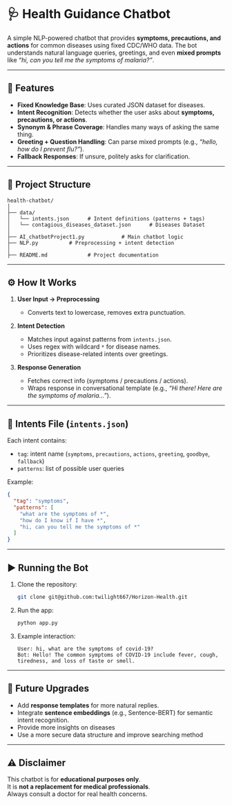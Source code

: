 # 🩺 Health Guidance Chatbot  

A simple NLP-powered chatbot that provides **symptoms, precautions, and actions** for common diseases using fixed CDC/WHO data. The bot understands natural language queries, greetings, and even **mixed prompts** like *“hi, can you tell me the symptoms of malaria?”*.  

---

## 📌 Features  
- **Fixed Knowledge Base**: Uses curated JSON dataset for diseases.  
- **Intent Recognition**: Detects whether the user asks about **symptoms, precautions, or actions**.  
- **Synonym & Phrase Coverage**: Handles many ways of asking the same thing.  
- **Greeting + Question Handling**: Can parse mixed prompts (e.g., *“hello, how do I prevent flu?”*).  
- **Fallback Responses**: If unsure, politely asks for clarification.  

---

## 📂 Project Structure  

```
health-chatbot/
│
├── data/
│   └── intents.json      # Intent definitions (patterns + tags)
│   └── contagious_diseases_dataset.json      # Diseases Dataset
│
├── AI_chatbotProject1.py            # Main chatbot logic
├── NLP.py          # Preprocessing + intent detection
│
├── README.md             # Project documentation
```

---

## ⚙️ How It Works  

1. **User Input → Preprocessing**  
   - Converts text to lowercase, removes extra punctuation.  

2. **Intent Detection**  
   - Matches input against patterns from `intents.json`.  
   - Uses regex with wildcard `*` for disease names.  
   - Prioritizes disease-related intents over greetings.  

3. **Response Generation**  
   - Fetches correct info (symptoms / precautions / actions).  
   - Wraps response in conversational template (e.g., *“Hi there! Here are the symptoms of malaria…”*).  

---

## 📑 Intents File (`intents.json`)  

Each intent contains:  
- `tag`: intent name (`symptoms`, `precautions`, `actions`, `greeting`, `goodbye`, `fallback`)  
- `patterns`: list of possible user queries  

Example:  
```json
{
  "tag": "symptoms",
  "patterns": [
    "what are the symptoms of *",
    "how do I know if I have *",
    "hi, can you tell me the symptoms of *"
  ]
}
```

---

## ▶️ Running the Bot  

1. Clone the repository:  
   ```bash
   git clone git@github.com:twilight667/Horizon-Health.git
   ```

2. Run the app:  
   ```bash
   python app.py
   ```

3. Example interaction:  
   ```
   User: hi, what are the symptoms of covid-19?
   Bot: Hello! The common symptoms of COVID-19 include fever, cough, tiredness, and loss of taste or smell.
   ```

---

## 📌 Future Upgrades  
- Add **response templates** for more natural replies.  
- Integrate **sentence embeddings** (e.g., Sentence-BERT) for semantic intent recognition.  
- Provide more insights on diseases
- Use a more secure data structure and improve searching method

---

## ⚠️ Disclaimer  
This chatbot is for **educational purposes only**.  
It is **not a replacement for medical professionals**.  
Always consult a doctor for real health concerns.  
